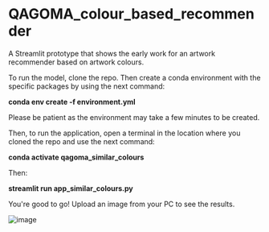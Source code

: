 # QAGOMA_colour_based_recommender
A Streamlit prototype that shows the early work for an artwork recommender based on artwork colours.

To run the model, clone the repo. Then create a conda environment with the specific packages by using the next command:

**conda env create -f environment.yml**

Please be patient as the environment may take a few minutes to be created.

Then, to run the application, open a terminal in the location where you cloned the repo and use the next command:

**conda activate qagoma_similar_colours**

Then:

**streamlit run app_similar_colours.py**

You're good to go! Upload an image from your PC to see the results.

![image](https://user-images.githubusercontent.com/70129680/179890326-a659fa86-3119-49d1-bc27-f55a6980458d.png)
